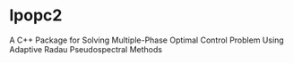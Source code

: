 # lpopc2
A C++ Package for Solving Multiple-Phase Optimal Control Problem Using Adaptive Radau Pseudospectral Methods
